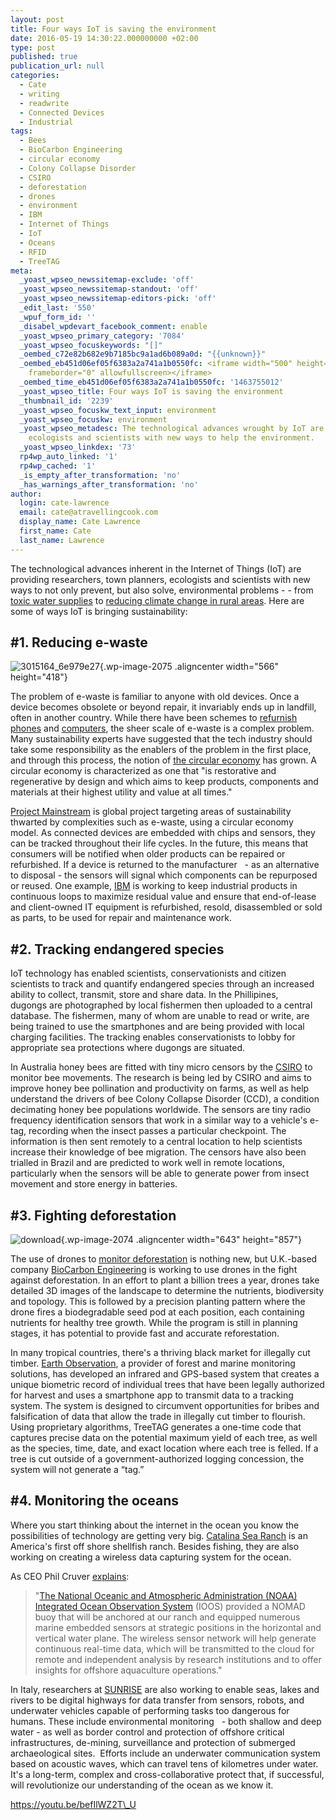 ```yaml
---
layout: post
title: Four ways IoT is saving the environment
date: 2016-05-19 14:30:22.000000000 +02:00
type: post
published: true
publication_url: null
categories:
  - Cate
  - writing
  - readwrite
  - Connected Devices
  - Industrial
tags:
  - Bees
  - BioCarbon Engineering
  - circular economy
  - Colony Collapse Disorder
  - CSIRO
  - deforestation
  - drones
  - environment
  - IBM
  - Internet of Things
  - IoT
  - Oceans
  - RFID
  - TreeTAG
meta:
  _yoast_wpseo_newssitemap-exclude: 'off'
  _yoast_wpseo_newssitemap-standout: 'off'
  _yoast_wpseo_newssitemap-editors-pick: 'off'
  _edit_last: '550'
  _wpuf_form_id: ''
  _disabel_wpdevart_facebook_comment: enable
  _yoast_wpseo_primary_category: '7084'
  _yoast_wpseo_focuskeywords: "[]"
  _oembed_c72e82b682e9b7185bc9a1ad6b089a0d: "{{unknown}}"
  _oembed_eb451d06ef05f6383a2a741a1b0550fc: <iframe width="500" height="281" src="https://www.youtube.com/embed/befIlWZ2T_U?feature=oembed"
    frameborder="0" allowfullscreen></iframe>
  _oembed_time_eb451d06ef05f6383a2a741a1b0550fc: '1463755012'
  _yoast_wpseo_title: Four ways IoT is saving the environment
  _thumbnail_id: '2239'
  _yoast_wpseo_focuskw_text_input: environment
  _yoast_wpseo_focuskw: environment
  _yoast_wpseo_metadesc: The technological advances wrought by IoT are providing researchers,
    ecologists and scientists with new ways to help the environment.
  _yoast_wpseo_linkdex: '73'
  rp4wp_auto_linked: '1'
  rp4wp_cached: '1'
  _is_empty_after_transformation: 'no'
  _has_warnings_after_transformation: 'no'
author:
  login: cate-lawrence
  email: cate@atravellingcook.com
  display_name: Cate Lawrence
  first_name: Cate
  last_name: Lawrence
---
```

The technological advances inherent in the Internet of Things (IoT) are
providing researchers, town planners, ecologists and scientists with new
ways to not only prevent, but also solve, environmental problems - -
from [toxic water
supplies](https://readwrite.com/2016/04/20/buddy-iot-impact-solve-flint-water-crisis-il4/)
to [reducing climate change in rural
areas](https://readwrite.com/2016/04/29/internet-of-things-climate-change-cl4/).
Here are some of ways IoT is bringing sustainability:

\#1. Reducing e-waste
---------------------

![3015164\_6e979e27](rw-import/3015164_6e979e27.jpg){.wp-image-2075
.aligncenter width="566" height="418"}

The problem of e-waste is familiar to anyone with old devices. Once a
device becomes obsolete or beyond repair, it invariably ends up in
landfill, often in another country. While there have been schemes to
[refurnish
phones](http://www.zoo.org.au/get-involved/act-for-wildlife/theyre-calling-on-you)
and
[computers](http://www.apple.com/shop/browse/home/specialdeals/mac), the
sheer scale of e-waste is a complex problem. Many sustainability experts
have suggested that the tech industry should take some responsibility as
the enablers of the problem in the first place, and through this
process, the notion of [the circular
economy](https://www.ellenmacarthurfoundation.org/circular-economy) has
grown. A circular economy is characterized as one that "is restorative
and regenerative by design and which aims to keep products, components
and materials at their highest utility and value at all times."

[Project
Mainstream](http://www.weforum.org/reports/project-mainstream-global-collaboration-accelerate-transition-towards-circular-economy) is
global project targeting areas of sustainability thwarted by
complexities such as e-waste, using a circular economy model. As
connected devices are embedded with chips and sensors, they can be
tracked throughout their life cycles. In the future, this means that
consumers will be notified when older products can be repaired or
refurbished. If a device is returned to the manufacturer   - as an
alternative to disposal - the sensors will signal which components can
be repurposed or reused. One
example, [IBM](https://www.ibm.com/blogs/think/2016/04/22/circular-economy-earth-day/) is
working to keep industrial products in continuous loops to maximize
residual value and ensure that end-of-lease and client-owned IT
equipment is refurbished, resold, disassembled or sold as parts, to be
used for repair and maintenance work.

\#2. Tracking endangered species
--------------------------------

IoT technology has enabled scientists, conservationists and citizen
scientists to track and quantify endangered species through an increased
ability to collect, transmit, store and share data. In the Phillipines,
dugongs are photographed by local fishermen then uploaded to a central
database. The fishermen, many of whom are unable to read or write, are
being trained to use the smartphones and are being provided with local
charging facilities. The tracking enables conservationists to lobby for
appropriate sea protections where dugongs are situated.

In Australia honey bees are fitted with tiny micro censors by the
[CSIRO](http://www.csiro.au/en/Research/BF/Areas/Protecting-Australias-agricultural-industries/Robot-technology/Swarm-sensing) to
monitor bee movements. The research is being led by CSIRO and aims to
improve honey bee pollination and productivity on farms, as well as help
understand the drivers of bee Colony Collapse Disorder (CCD), a
condition decimating honey bee populations worldwide. The sensors are
tiny radio frequency identification sensors that work in a similar way
to a vehicle's e-tag, recording when the insect passes a particular
checkpoint. The information is then sent remotely to a central location
to help scientists increase their knowledge of bee migration. The
censors have also been trialled in Brazil and are predicted to work well
in remote locations, particularly when the sensors will be able to
generate power from insect movement and store energy in batteries.

\#3. Fighting deforestation
---------------------------

![download](rw-import/download-1.jpeg){.wp-image-2074
.aligncenter width="643" height="857"}

The use of drones to [monitor
deforestation](http://www.treehugger.com/gadgets/conservationists-launch-cheap-drone-monitor-deforestation-and-endangered-species.html)
is nothing new, but U.K.-based company [BioCarbon
Engineering](http://www.biocarbonengineering.com/) is working to use
drones in the fight against deforestation. In an effort to plant a
billion trees a year, drones take detailed 3D images of the landscape to
determine the nutrients, biodiversity and topology. This is followed by
a precision planting pattern where the drone fires a biodegradable seed
pod at each position, each containing nutrients for healthy tree growth.
While the program is still in planning stages, it has potential to
provide fast and accurate reforestation.

In many tropical countries, there's a thriving black market for
illegally cut timber. [Earth
Observation](http://www.earthobservation.com/what-we-do-1), a provider
of forest and marine monitoring solutions, has developed an infrared and
GPS-based system that creates a unique biometric record of individual
trees that have been legally authorized for harvest and uses a
smartphone app to transmit data to a tracking system. The system is
designed to circumvent opportunities for bribes and falsification of
data that allow the trade in illegally cut timber to flourish. Using
proprietary algorithms, TreeTAG generates a one-time code that captures
precise data on the potential maximum yield of each tree, as well as the
species, time, date, and exact location where each tree is felled. If a
tree is cut outside of a government-authorized logging concession, the
system will not generate a “tag.”

\#4. Monitoring the oceans
--------------------------

Where you start thinking about the internet in the ocean you know the
possibilities of technology are getting very big. [Catalina Sea
Ranch](http://www.catalinasearanch.com/Catalinasearanch.com/Monitoring.html)
is an America's first off shore shellfish ranch. Besides fishing, they
are also working on creating a wireless data capturing system for the
ocean.

As CEO Phil Cruver
[explains](https://agfundernews.com/how-to-build-a-data-capturing-internet-of-things-for-the-ocean5478.html):

> "[The National Oceanic and Atmospheric Administration (NOAA)
> Integrated Ocean Observation System](http://www.ioos.noaa.gov/) (IOOS)
> provided a NOMAD buoy that will be anchored at our ranch and equipped
> numerous marine embedded sensors at strategic positions in the
> horizontal and vertical water plane. The wireless sensor network will
> help generate continuous real-time data, which will be transmitted to
> the cloud for remote and independent analysis by research institutions
> and to offer insights for offshore aquaculture operations."

In Italy, researchers at [SUNRISE](http://fp7-sunrise.eu/index.php) are
also working to enable seas, lakes and rivers to be digital highways for
data transfer from sensors, robots, and underwater vehicles capable of
performing tasks too dangerous for humans. These include environmental
monitoring   - both shallow and deep water - as well as border control
and protection of offshore critical infrastructures, de-mining,
surveillance and protection of submerged archaeological sites.  Efforts
include an underwater communication system based on acoustic waves,
which can travel tens of kilometres under water. It's a long-term,
complex and cross-collaborative protect that, if successful, will
revolutionize our understanding of the ocean as we know it.

https://youtu.be/befIlWZ2T\_U

 
